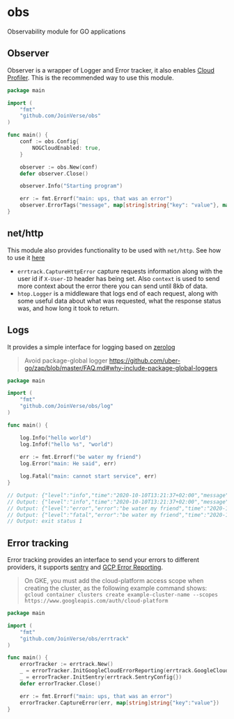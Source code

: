 # obs
Observability module for GO applications

## Observer

Observer is a wrapper of Logger and Error tracker, it also enables [Cloud Profiler](https://cloud.google.com/profiler/).
This is the recommended way to use this module.

```go
package main

import (
    "fmt"
	"github.com/JoinVerse/obs"
)

func main() {
	conf := obs.Config{
		NOGCloudEnabled: true,
	}

	observer := obs.New(conf)
	defer observer.Close()

    observer.Info("Starting program")

	err := fmt.Errorf("main: ups, that was an error")
	observer.ErrorTags("message", map[string]string{"key": "value"}, map[string]string{"body": "{'hi':'bye'}"}, err)
}
```


## net/http

This module also provides functionality to be used with `net/http`. See how to use it [here](github.com/JoinVerse/obs/examples/http/main.go)

- `errtrack.CaptureHttpError` capture requests information along with the user id if `X-User-ID` header has being set. Also `context` is used to send more context about the error there you can send until 8kb of data.
- `htop.Logger` is a middleware that logs end of each request, along with some useful data about what was requested, 
what the response status was, and how long it took to return.


## Logs
It provides a simple interface for logging based on [zerolog](https://github.com/rs/zerolog)

> Avoid package-global logger https://github.com/uber-go/zap/blob/master/FAQ.md#why-include-package-global-loggers

```go
package main

import (
    "fmt"
    "github.com/JoinVerse/obs/log"
)

func main() {

    log.Info("hello world")
    log.Infof("hello %s", "world")
    
    err := fmt.Errorf("be water my friend")
    log.Error("main: He said", err)

    log.Fatal("main: cannot start service", err)
}

// Output: {"level":"info","time":"2020-10-10T13:21:37+02:00","message":"hello world"}
// Output: {"level":"info","time":"2020-10-10T13:21:37+02:00","message":"hello world"}
// Output: {"level":"error","error":"be water my friend","time":"2020-10-10T13:21:37+02:00","message":"main: He said"}
// Output: {"level":"fatal","error":"be water my friend","time":"2020-10-10T13:21:37+02:00","message":"main: cannot start service"}
// Output: exit status 1
```


## Error tracking

Error tracking provides an interface to send your errors to different providers, it supports [sentry](sentry.io) and 
[GCP Error Reporting](https://cloud.google.com/error-reporting).

> On GKE, you must add the cloud-platform access scope when creating the cluster, as the following example command shows:
> `gcloud container clusters create example-cluster-name --scopes https://www.googleapis.com/auth/cloud-platform`

```go
package main

import (
	"fmt"
	"github.com/JoinVerse/obs/errtrack"
)

func main() {
	errorTracker := errtrack.New()
    _ = errorTracker.InitGoogleCloudErrorReporting(errtrack.GoogleCloudErrorReportingConfig{})
    _ = errorTracker.InitSentry(errtrack.SentryConfig{})
	defer errorTracker.Close()

	err := fmt.Errorf("main: ups, that was an error")
	errorTracker.CaptureError(err, map[string]string{"key":"value"})
}
``` 

